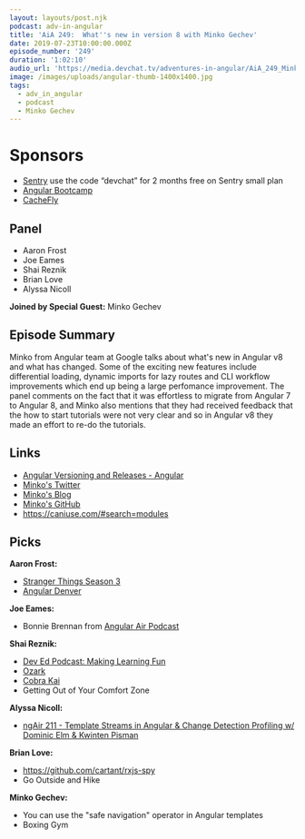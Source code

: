 ```yaml
---
layout: layouts/post.njk
podcast: adv-in-angular
title: 'AiA 249:  What''s new in version 8 with Minko Gechev'
date: 2019-07-23T10:00:00.000Z
episode_number: '249'
duration: '1:02:10'
audio_url: 'https://media.devchat.tv/adventures-in-angular/AiA_249_Minko_Gechev.mp3'
image: /images/uploads/angular-thumb-1400x1400.jpg
tags:
  - adv_in_angular
  - podcast
  - Minko Gechev
---
```

# Sponsors

* [Sentry](https://sentry.io/welcome/) use the code “devchat” for 2 months free on Sentry small plan
* [Angular Bootcamp](https://angularbootcamp.com/)
* [CacheFly](https://www.cachefly.com/)

## Panel

* Aaron Frost
* Joe Eames
* Shai Reznik
* Brian Love
* Alyssa Nicoll 

**Joined by Special Guest:** Minko Gechev

## Episode Summary

Minko from Angular team at Google talks about what's new in Angular v8 and what has changed. Some of the exciting new features include differential loading, dynamic imports for lazy routes and CLI workflow improvements which end up being a large perfomance improvement. The panel comments on the fact that it was effortless to migrate from Angular 7 to Angular 8, and Minko also mentions that they had received feedback that the how to start tutorials were not very clear and so in   Angular v8 they made an effort to re-do the tutorials.

## Links

* [Angular Versioning and Releases - Angular](https://angular.io/guide/releases)
* [Minko's Twitter](https://twitter.com/mgechev)
* [Minko's Blog](https://blog.mgechev.com/)
* [Minko's GitHub](https://github.com/mgechev)
* <https://caniuse.com/#search=modules>

## Picks

**Aaron Frost:**

* [Stranger Things Season 3](https://www.imdb.com/title/tt4574334/episodes)
* [Angular Denver](https://angulardenver.com/)

**Joe Eames:**

* Bonnie Brennan from [Angular Air Podcast](https://angularair.com/)

**Shai Reznik:**

* [Dev Ed Podcast: Making Learning Fun ](https://angulardenver.com/)
* [Ozark](https://www.imdb.com/title/tt5071412/)
* [Cobra Kai ](https://www.imdb.com/title/tt7221388/)
* Getting Out of Your Comfort Zone

**Alyssa Nicoll:**

* [ngAir 211 - Template Streams in Angular & Change Detection Profiling w/ Dominic Elm & Kwinten Pisman](https://www.youtube.com/watch?v=tbr03N3WA2Q)

**Brian Love:** 

* <https://github.com/cartant/rxjs-spy>
* Go Outside and Hike

**Minko Gechev:**

* You can use the "safe navigation" operator in Angular templates 
* Boxing Gym
